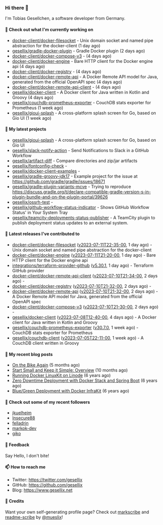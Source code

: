### Hi there 👋

I'm Tobias Gesellchen, a software developer from Germany.

#### 👷 Check out what I'm currently working on

- [docker-client/docker-filesocket](https://github.com/docker-client/docker-filesocket) - Unix domain socket and named pipe abstraction for the docker-client (1 day ago)
- [gesellix/gradle-docker-plugin](https://github.com/gesellix/gradle-docker-plugin) - Gradle Docker plugin (2 days ago)
- [docker-client/docker-compose-v3](https://github.com/docker-client/docker-compose-v3) -  (4 days ago)
- [docker-client/docker-engine](https://github.com/docker-client/docker-engine) - Bare HTTP client for the Docker engine api (4 days ago)
- [docker-client/docker-registry](https://github.com/docker-client/docker-registry) -  (4 days ago)
- [docker-client/docker-remote-api](https://github.com/docker-client/docker-remote-api) - A Docker Remote API model for Java, generated from the official OpenAPI spec (4 days ago)
- [docker-client/docker-remote-api-client](https://github.com/docker-client/docker-remote-api-client) -  (4 days ago)
- [gesellix/docker-client](https://github.com/gesellix/docker-client) - A Docker client for Java written in Kotlin and Groovy (4 days ago)
- [gesellix/couchdb-prometheus-exporter](https://github.com/gesellix/couchdb-prometheus-exporter) - CouchDB stats exporter for Prometheus (1 week ago)
- [gesellix/gioui-splash](https://github.com/gesellix/gioui-splash) - A cross-platform splash screen for Go, based on Gio UI (1 week ago)

#### 🌱 My latest projects

- [gesellix/gioui-splash](https://github.com/gesellix/gioui-splash) - A cross-platform splash screen for Go, based on Gio UI
- [gesellix/slack-notify-action](https://github.com/gesellix/slack-notify-action) - Send Notifications to Slack in a GitHub Workflow
- [gesellix/artifact-diff](https://github.com/gesellix/artifact-diff) - Compare directories and zip/jar artifacts
- [gesellix/fontconfig-check](https://github.com/gesellix/fontconfig-check) - 
- [gesellix/docker-client-examples](https://github.com/gesellix/docker-client-examples) - 
- [gesellix/gradle-groovy-jdk17](https://github.com/gesellix/gradle-groovy-jdk17) - Example project for the issue at https://github.com/gradle/gradle/issues/18671
- [gesellix/gradle-plugin-variants-mcve](https://github.com/gesellix/gradle-plugin-variants-mcve) - Trying to reproduce https://discuss.gradle.org/t/declare-compatible-gradle-version-s-in-plugin-bundle-and-on-the-plugin-portal/39626
- [gesellix/ossrh-test](https://github.com/gesellix/ossrh-test) - 
- [gesellix/github-workflow-status-indicator](https://github.com/gesellix/github-workflow-status-indicator) - Shows GitHub Workflow Status&#39; in Your System Tray
- [gesellix/teamcity-deployments-status-publisher](https://github.com/gesellix/teamcity-deployments-status-publisher) - A TeamCity plugin to publish deployment status updates to an external system.

#### 🔭 Latest releases I've contributed to

- [docker-client/docker-filesocket](https://github.com/docker-client/docker-filesocket) ([v2023-07-11T22-35-00](https://github.com/docker-client/docker-filesocket/releases/tag/v2023-07-11T22-35-00), 1 day ago) - Unix domain socket and named pipe abstraction for the docker-client
- [docker-client/docker-engine](https://github.com/docker-client/docker-engine) ([v2023-07-11T21-20-00](https://github.com/docker-client/docker-engine/releases/tag/v2023-07-11T21-20-00), 1 day ago) - Bare HTTP client for the Docker engine api
- [integrations/terraform-provider-github](https://github.com/integrations/terraform-provider-github) ([v5.30.1](https://github.com/integrations/terraform-provider-github/releases/tag/v5.30.1), 1 day ago) - Terraform GitHub provider
- [docker-client/docker-remote-api-client](https://github.com/docker-client/docker-remote-api-client) ([v2023-07-10T21-34-00](https://github.com/docker-client/docker-remote-api-client/releases/tag/v2023-07-10T21-34-00), 2 days ago) - 
- [docker-client/docker-registry](https://github.com/docker-client/docker-registry) ([v2023-07-10T21-32-00](https://github.com/docker-client/docker-registry/releases/tag/v2023-07-10T21-32-00), 2 days ago) - 
- [docker-client/docker-remote-api](https://github.com/docker-client/docker-remote-api) ([v2023-07-10T21-32-00](https://github.com/docker-client/docker-remote-api/releases/tag/v2023-07-10T21-32-00), 2 days ago) - A Docker Remote API model for Java, generated from the official OpenAPI spec
- [docker-client/docker-compose-v3](https://github.com/docker-client/docker-compose-v3) ([v2023-07-10T21-30-00](https://github.com/docker-client/docker-compose-v3/releases/tag/v2023-07-10T21-30-00), 2 days ago) - 
- [gesellix/docker-client](https://github.com/gesellix/docker-client) ([v2023-07-08T12-40-00](https://github.com/gesellix/docker-client/releases/tag/v2023-07-08T12-40-00), 4 days ago) - A Docker client for Java written in Kotlin and Groovy
- [gesellix/couchdb-prometheus-exporter](https://github.com/gesellix/couchdb-prometheus-exporter) ([v30.7.0](https://github.com/gesellix/couchdb-prometheus-exporter/releases/tag/v30.7.0), 1 week ago) - CouchDB stats exporter for Prometheus
- [gesellix/couchdb-client](https://github.com/gesellix/couchdb-client) ([v2023-07-05T22-11-00](https://github.com/gesellix/couchdb-client/releases/tag/v2023-07-05T22-11-00), 1 week ago) - A CouchDB client written in Groovy

#### 📜 My recent blog posts

- [On the Bike Again](https://www.gesellix.net/post/on-the-bike-again/) (5 months ago)
- [Start Small and Keep it Simple: Overview](https://www.gesellix.net/post/start-small-keep-it-simple-overview/) (10 months ago)
- [Running Docker LinuxKit on Linode](https://www.gesellix.net/post/running-docker-linuxkit-on-linode/) (6 years ago)
- [Zero Downtime Deployment with Docker Stack and Spring Boot](https://www.gesellix.net/post/zero-downtime-deployment-with-docker-stack-and-spring-boot/) (6 years ago)
- [Blue/Green Deployment with Docker InfraKit](https://www.gesellix.net/post/blue-green-deployment-with-docker-infrakit/) (6 years ago)



#### 👯 Check out some of my recent followers

- [jkuelheim](https://github.com/jkuelheim)
- [Insecure88](https://github.com/Insecure88)
- [felladrin](https://github.com/felladrin)
- [markok-dev](https://github.com/markok-dev)
- [giko](https://github.com/giko)

#### 💬 Feedback

Say Hello, I don't bite!

#### 📫 How to reach me

- Twitter: https://twitter.com/gesellix
- GitHub: https://github.com/gesellix
- Blog: https://www.gesellix.net

#### 🙇 Credits

Want your own self-generating profile page? Check out [markscribe](https://github.com/muesli/markscribe)
and [readme-scribe](https://github.com/muesli/readme-scribe) by [@mueslix](https://twitter.com/mueslix)!
